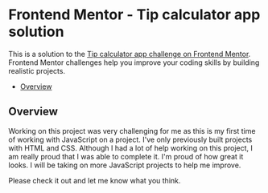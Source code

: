 # Frontend Mentor - Tip calculator app solution

This is a solution to the [Tip calculator app challenge on Frontend Mentor](https://www.frontendmentor.io/challenges/tip-calculator-app-ugJNGbJUX). Frontend Mentor challenges help you improve your coding skills by building realistic projects.

- [Overview](#overview)


## Overview

Working on this project was very challenging for me as this is my first time of working with JavaScript on a project. I've only previously built projects with HTML and CSS. Although I had a lot of help working on this project, I am really proud that I was able to complete it. I'm proud of how great it looks. I will be taking on more JavaScript projects to help me improve.

Please check it out and let me know what you think.


